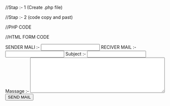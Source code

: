 //Stap :- 1 (Create .php file)

//Stap :- 2 (code copy and past)

//PHP CODE
<?php 
if (isset($_REQUEST['MAIL'])) {

$to=$_POST['RECIVER'];;
$subject=$_POST['SUBJECT'];; 
$message=$_POST['MASSAGE'];
$header="From:" . $_POST['SENDER'];

if (mail($to,$subject,$message,$header)) {
	# code...
	echo "Mail send";
}
else{
	echo "Mail Not Send";
}

}

 ?>
 
 
 
 //HTML FORM CODE
 
 
 
 
 <form  name="MAIL" method="POST" >
 	SENDER MALI :- <input type="email" name="SENDER">
  RECIVER MAIL :- <input type="email" name="RECIVER">
  Subject :- <input type="text" name="SUBJECT">
  Massage :- <textarea  name="MASSAGE" rows="7" cols="50"></textarea>
  <button type="SUBMIT" name="MAIL" value="login"> SEND MAIL </button> 		
  </form>
